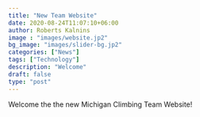 ```yaml
---
title: "New Team Website"
date: 2020-08-24T11:07:10+06:00
author: Roberts Kalnins
image : "images/website.jp2"
bg_image: "images/slider-bg.jp2"
categories: ["News"]
tags: ["Technology"]
description: "Welcome"
draft: false
type: "post"
---
```


Welcome the the new Michigan Climbing Team Website!
